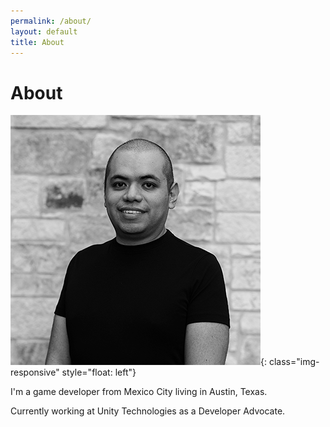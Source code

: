 ```yaml
---
permalink: /about/
layout: default
title: About
---
```

# About

![Arturo Headshot 2021](/../_assets/headshot_2021.png){: class="img-responsive" style="float: left"} 

I'm a game developer from Mexico City living in Austin, Texas. 

Currently working at Unity Technologies as a Developer Advocate.
 